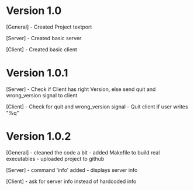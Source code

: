# Version 1.0

  [General]
    - Created Project textport

  [Server]
    - Created basic server

  [Client]
	- Created basic client

# Version 1.0.1

  [Server]
    - Check if Client has right Version, else send quit and wrong_version signal to client

  [Client]
    - Check for quit and wrong_version signal
    - Quit client if user writes "%q"  

# Version 1.0.2

  [General]
    - cleaned the code a bit
    - added Makefile to build real executables
    - uploaded project to github

  [Server]
    - command 'info' added - displays server info

  [Client]
    -  ask for server info instead of hardcoded info
